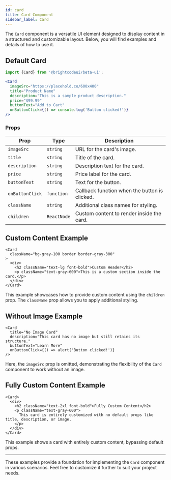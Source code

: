 ```yaml
---
id: card
title: Card Component
sidebar_label: Card
---
```



The `Card` component is a versatile UI element designed to display content in a structured and customizable layout. Below, you will find examples and details of how to use it.

## Default Card

```jsx
import {Card} from '@brightcodeui/beta-ui';

<Card 
  imageSrc="https://placehold.co/600x400" 
  title="Product Name" 
  description="This is a sample product description." 
  price="$99.99" 
  buttonText="Add to Cart" 
  onButtonClick={() => console.log('Button clicked!')} 
/>
```

### Props

| Prop           | Type       | Description                                     |
|----------------|------------|-------------------------------------------------|
| `imageSrc`     | `string`   | URL for the card's image.                      |
| `title`        | `string`   | Title of the card.                             |
| `description`  | `string`   | Description text for the card.                 |
| `price`        | `string`   | Price label for the card.                      |
| `buttonText`   | `string`   | Text for the button.                           |
| `onButtonClick`| `function` | Callback function when the button is clicked.  |
| `className`    | `string`   | Additional class names for styling.            |
| `children`     | `ReactNode`| Custom content to render inside the card.      |

## Custom Content Example

```tsx
<Card 
  className="bg-gray-100 border border-gray-300"
>
  <div>
    <h2 className="text-lg font-bold">Custom Header</h2>
    <p className="text-gray-600">This is a custom section inside the card.</p>
  </div>
</Card>
```

This example showcases how to provide custom content using the `children` prop. The `className` prop allows you to apply additional styling.

## Without Image Example

```tsx
<Card 
  title="No Image Card"
  description="This card has no image but still retains its structure."
  buttonText="Learn More"
  onButtonClick={() => alert('Button clicked!')} 
/>
```

Here, the `imageSrc` prop is omitted, demonstrating the flexibility of the `Card` component to work without an image.

## Fully Custom Content Example

```tsx
<Card>
  <div>
    <h2 className="text-2xl font-bold">Fully Custom Content</h2>
    <p className="text-gray-600">
      This card is entirely customized with no default props like title, description, or image.
    </p>
  </div>
</Card>
```

This example shows a card with entirely custom content, bypassing default props.

---

These examples provide a foundation for implementing the `Card` component in various scenarios. Feel free to customize it further to suit your project needs.
